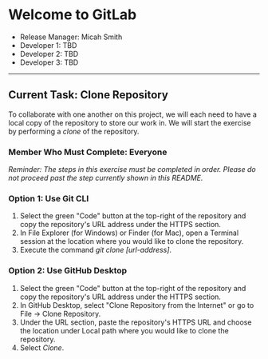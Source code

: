 # Welcome to GitLab
- Release Manager: Micah Smith
- Developer 1: TBD
- Developer 2: TBD
- Developer 3: TBD

---

## Current Task: Clone Repository
To collaborate with one another on this project, we will each need to have a local copy of the repository to store our work in. We will start the exercise by performing a *clone* of the repository.

### Member Who Must Complete: Everyone
*Reminder: The steps in this exercise must be completed in order. Please do not proceed past the step currently shown in this README.*

### Option 1: Use Git CLI
1. Select the green "Code" button at the top-right of the repository and copy the repository's URL address under the HTTPS section.
2. In File Explorer (for Windows) or Finder (for Mac), open a Terminal session at the location where you would like to clone the repository.
3. Execute the command *git clone [url-address]*.

### Option 2: Use GitHub Desktop
1. Select the green "Code" button at the top-right of the repository and copy the repository's URL address under the HTTPS section.
2. In GitHub Desktop, select "Clone Repository from the Internet" or go to File -> Clone Repository.
3. Under the URL section, paste the repository's HTTPS URL and choose the location under Local path where you would like to clone the repository.
4. Select *Clone*.